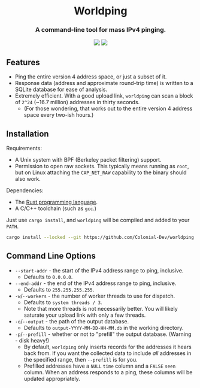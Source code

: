 <h1 align="center">Worldping</h1>
<h3 align="center">A command-line tool for mass IPv4 pinging.</h3>

<p align="center">
<img src="https://img.shields.io/github/license/Colonial-Dev/worldping">
<img src="https://img.shields.io/github/stars/Colonial-Dev/worldping">
</p>

## Features
- Ping the entire version 4 address space, or just a subset of it.
- Response data (address and approximate round-trip time) is written to a SQLite database for ease of analysis.
- Extremely efficient. With a good upload link, `worldping` can scan a block of `2^24` (~16.7 million) addresses in thirty seconds.
    - (For those wondering, that works out to the entire version 4 address space every two-ish hours.)

## Installation
Requirements:
- A Unix system with BPF (Berkeley packet filtering) support.
- Permission to open raw sockets. This typically means running as `root`, but on Linux attaching the `CAP_NET_RAW` capability to the binary should also work.

Dependencies:
- The [Rust programming language](https://rustup.rs/).
- A C/C++ toolchain (such as `gcc`.)

Just use `cargo install`, and `worldping` will be compiled and added to your `PATH`.
```sh
cargo install --locked --git https://github.com/Colonial-Dev/worldping --branch master
```

## Command Line Options
- `--start-addr` - the start of the IPv4 address range to ping, inclusive.
    - Defaults to `0.0.0.0`.
- `--end-addr` - the end of the IPv4 address range to ping, inclusive.
    - Defaults to `255.255.255.255`.
- `-w`/`--workers` - the number of worker threads to use for dispatch.
    - Defaults to `system threads / 3`.
    - Note that more threads is not necessarily better. You will likely saturate your upload link with only a few threads.
- `-o`/`--output` - the path of the output database.
    - Defaults to `output-YYYY-MM-DD-HH-MM.db` in the working directory.
- `-p`/`--prefill` - whether or not to "prefill" the output database. (Warning - disk heavy!)
    - By default, `worldping` only inserts records for the addresses it hears back from. If you want the collected data to include *all* addresses in the specified range, then `--prefill` is for you.
    - Prefilled addresses have a `NULL` `time` column and a `FALSE` `seen` column. When an address responds to a ping, these columns will be updated appropriately.
